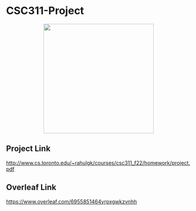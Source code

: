 # CSC311-Project

<p align="center">
<img src="https://imgs.xkcd.com/comics/reassuring_2x.png" data-canonical-src="https://gyazo.com/eb5c5741b6a9a16c692170a41a49c858.png" width="300" />
</p>

## Project Link

http://www.cs.toronto.edu/~rahulgk/courses/csc311_f22/homework/project.pdf

## Overleaf Link
https://www.overleaf.com/6955851464yrpxgwkzvnhh
